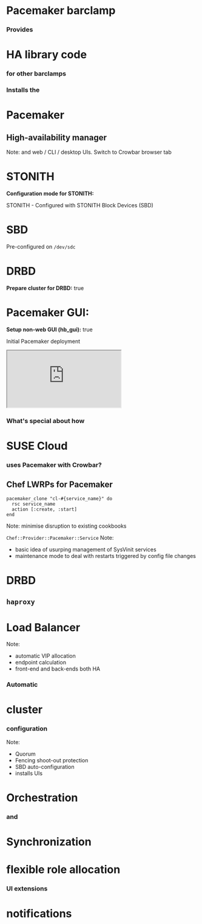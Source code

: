 # Pacemaker barclamp


### Provides
# HA library code
### for other barclamps


### Installs the
# Pacemaker
## High-availability manager
Note: and web / CLI / desktop UIs.
Switch to Crowbar browser tab


# STONITH
**Configuration mode for STONITH:**

STONITH - Configured with STONITH Block Devices (SBD)


# SBD
Pre-configured on `/dev/sdc`


# DRBD
**Prepare cluster for DRBD:** true


# Pacemaker GUI:
**Setup non-web GUI (hb_gui):**  true


Initial Pacemaker deployment
<iframe src="https://asciinema.org/api/asciicasts/13367?size=medium&amp;speed=2" id="asciicast-iframe-13367" name="asciicast-iframe-13367" scrolling="yes"></iframe>


### What's special about how
# SUSE Cloud
### uses Pacemaker with Crowbar?


## Chef LWRPs for Pacemaker

    pacemaker_clone "cl-#{service_name}" do
      rsc service_name
      action [:create, :start]
    end

Note: minimise disruption to existing cookbooks


`Chef::Provider::Pacemaker::Service`
Note:

- basic idea of usurping management of SysVinit services
- maintenance mode to deal with restarts triggered by config file changes


# DRBD


## `haproxy`
# Load Balancer
Note:
- automatic VIP allocation
- endpoint calculation
- front-end and back-ends both HA


### Automatic
# cluster
### configuration

Note:
- Quorum
- Fencing shoot-out protection
- SBD auto-configuration
- installs UIs


# Orchestration
### and
# Synchronization


# flexible role allocation
### UI extensions


# notifications
